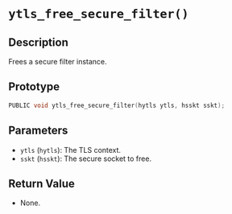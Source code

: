 # `ytls_free_secure_filter()`

## Description
Frees a secure filter instance.

## Prototype
```c
PUBLIC void ytls_free_secure_filter(hytls ytls, hsskt sskt);
```

## Parameters
- `ytls` (`hytls`): The TLS context.
- `sskt` (`hsskt`): The secure socket to free.

## Return Value
- None.
